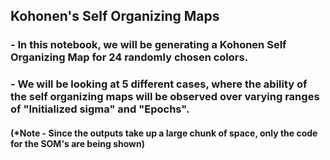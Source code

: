 ## Kohonen's Self Organizing Maps
### - In this notebook, we will be generating a Kohonen Self Organizing Map for 24 randomly chosen colors.
### - We will be looking at 5 different cases, where the ability of the self organizing maps will be observed over varying ranges of "Initialized sigma" and "Epochs".
#### (*Note - Since the outputs take up a large chunk of space, only the code for the SOM's are being shown)
